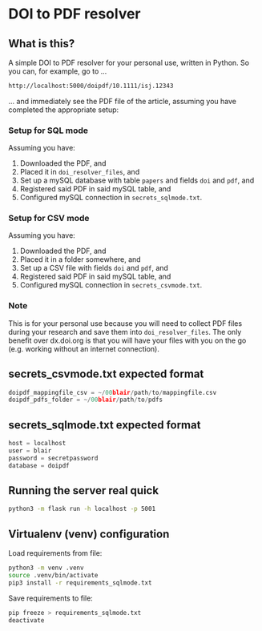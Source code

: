 # DOI to PDF resolver

## What is this?

A simple DOI to PDF resolver for your personal use, written in Python. So you can, for example, go to ...

```bash
http://localhost:5000/doipdf/10.1111/isj.12343
```

... and immediately see the PDF file of the article, assuming you have completed the appropriate setup:

### Setup for SQL mode

Assuming you have:

1. Downloaded the PDF, and
2. Placed it in `doi_resolver_files`, and
3. Set up a mySQL database with table `papers` and fields `doi` and `pdf`, and
4. Registered said PDF in said mySQL table, and
5. Configured mySQL connection in `secrets_sqlmode.txt`.

### Setup for CSV mode

Assuming you have:

1. Downloaded the PDF, and
2. Placed it in a folder somewhere, and
3. Set up a CSV file with fields `doi` and `pdf`, and
4. Registered said PDF in said mySQL table, and
5. Configured mySQL connection in `secrets_csvmode.txt`.


### Note

This is for your personal use because you will need to collect PDF files during your research and save them into `doi_resolver_files`. The only benefit over dx.doi.org is that you will have your files with you on the go (e.g. working without an internet connection).

## secrets_csvmode.txt expected format

```python
doipdf_mappingfile_csv = ~/00blair/path/to/mappingfile.csv
doipdf_pdfs_folder = ~/00blair/path/to/pdfs
```

## secrets_sqlmode.txt expected format

```python
host = localhost
user = blair
password = secretpassword
database = doipdf
```

## Running the server real quick

```bash
python3 -m flask run -h localhost -p 5001
```

## Virtualenv (venv) configuration

Load requirements from file:

```bash
python3 -m venv .venv
source .venv/bin/activate
pip3 install -r requirements_sqlmode.txt 
```

Save requirements to file:
```bash
pip freeze > requirements_sqlmode.txt
deactivate
```
